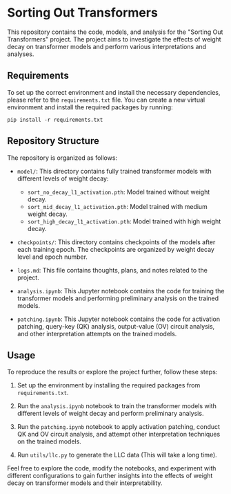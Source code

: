 # Sorting Out Transformers

This repository contains the code, models, and analysis for the "Sorting Out Transformers" project. The project aims to investigate the effects of weight decay on transformer models and perform various interpretations and analyses.

## Requirements

To set up the correct environment and install the necessary dependencies, please refer to the `requirements.txt` file. You can create a new virtual environment and install the required packages by running:

```
pip install -r requirements.txt
```

## Repository Structure

The repository is organized as follows:

- `model/`: This directory contains fully trained transformer models with different levels of weight decay:
  - `sort_no_decay_l1_activation.pth`: Model trained without weight decay.
  - `sort_mid_decay_l1_activation.pth`: Model trained with medium weight decay.
  - `sort_high_decay_l1_activation.pth`: Model trained with high weight decay.

- `checkpoints/`: This directory contains checkpoints of the models after each training epoch. The checkpoints are organized by weight decay level and epoch number.

- `logs.md`: This file contains thoughts, plans, and notes related to the project.

- `analysis.ipynb`: This Jupyter notebook contains the code for training the transformer models and performing preliminary analysis on the trained models.

- `patching.ipynb`: This Jupyter notebook contains the code for activation patching, query-key (QK) analysis, output-value (OV) circuit analysis, and other interpretation attempts on the trained models.

## Usage

To reproduce the results or explore the project further, follow these steps:

1. Set up the environment by installing the required packages from `requirements.txt`.

2. Run the `analysis.ipynb` notebook to train the transformer models with different levels of weight decay and perform preliminary analysis.

3. Run the `patching.ipynb` notebook to apply activation patching, conduct QK and OV circuit analysis, and attempt other interpretation techniques on the trained models.

4. Run `utils/llc.py` to generate the LLC data (This will take a long time).

Feel free to explore the code, modify the notebooks, and experiment with different configurations to gain further insights into the effects of weight decay on transformer models and their interpretability.